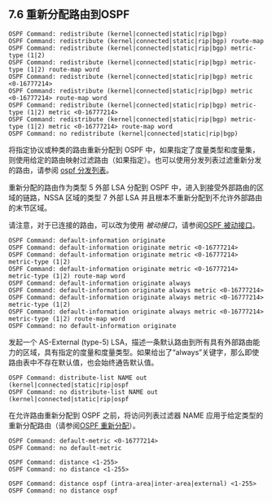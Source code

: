 ## 7.6 重新分配路由到OSPF

```shell
OSPF Command: redistribute (kernel|connected|static|rip|bgp)
OSPF Command: redistribute (kernel|connected|static|rip|bgp) route-map
OSPF Command: redistribute (kernel|connected|static|rip|bgp) metric-type (1|2)
OSPF Command: redistribute (kernel|connected|static|rip|bgp) metric-type (1|2) route-map word
OSPF Command: redistribute (kernel|connected|static|rip|bgp) metric <0-16777214>
OSPF Command: redistribute (kernel|connected|static|rip|bgp) metric <0-16777214> route-map word
OSPF Command: redistribute (kernel|connected|static|rip|bgp) metric-type (1|2) metric <0-16777214>
OSPF Command: redistribute (kernel|connected|static|rip|bgp) metric-type (1|2) metric <0-16777214> route-map word
OSPF Command: no redistribute (kernel|connected|static|rip|bgp)
```

将指定协议或种类的路由重新分配到 OSPF 中，如果指定了度量类型和度量集，则使用给定的路由映射过滤路由（如果指定）。也可以使用分发列表过滤重新分发的路由，请参阅 [ospf 分发列表](https://www.quagga.net/docs/docs-multi/Redistribute-routes-to-OSPF.html#ospf-distribute_002dlist)。

重新分配的路由作为类型 5 外部 LSA 分配到 OSPF 中，进入到接受外部路由的区域的链路，NSSA 区域的类型 7 外部 LSA 并且根本不重新分配到不允许外部路由的末节区域。

请注意，对于已连接的路由，可以改为使用 *被动接口*，请参阅[OSPF 被动接口](https://www.quagga.net/docs/docs-multi/OSPF-router.html#OSPF-passive_002dinterface)。

```shell
OSPF Command: default-information originate
OSPF Command: default-information originate metric <0-16777214>
OSPF Command: default-information originate metric <0-16777214> metric-type (1|2)
OSPF Command: default-information originate metric <0-16777214> metric-type (1|2) route-map word
OSPF Command: default-information originate always
OSPF Command: default-information originate always metric <0-16777214>
OSPF Command: default-information originate always metric <0-16777214> metric-type (1|2)
OSPF Command: default-information originate always metric <0-16777214> metric-type (1|2) route-map word
OSPF Command: no default-information originate
```

发起一个 AS-External (type-5) LSA，描述一条默认路由到所有具有外部路由能力的区域，具有指定的度量和度量类型。如果给出了“always”关键字，那么即使路由表中不存在默认值，也会始终通告默认值。

```shell
OSPF Command: distribute-list NAME out (kernel|connected|static|rip|ospf
OSPF Command: no distribute-list NAME out (kernel|connected|static|rip|ospf
```

在允许路由重新分配到 OSPF 之前，将访问列表过滤器 NAME 应用于给定类型的重新分配路由（请参阅[OSPF 重新分配](https://www.quagga.net/docs/docs-multi/Redistribute-routes-to-OSPF.html#OSPF-redistribute)）。

```shell
OSPF Command: default-metric <0-16777214>
OSPF Command: no default-metric
```



```shell
OSPF Command: distance <1-255>
OSPF Command: no distance <1-255>
```



```shell
OSPF Command: distance ospf (intra-area|inter-area|external) <1-255>
OSPF Command: no distance ospf
```

